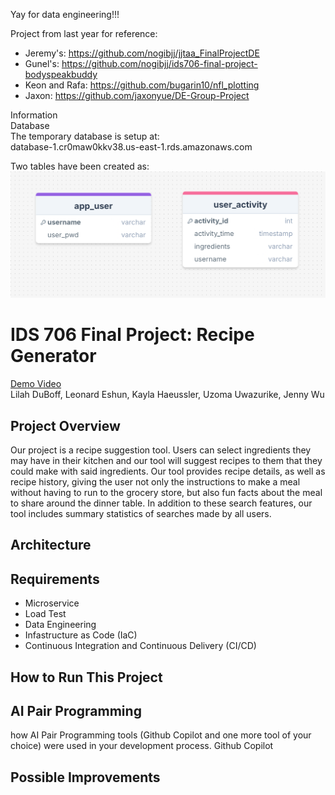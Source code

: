 Yay for data engineering!!!  

Project from last year for reference:
- Jeremy's: https://github.com/nogibjj/jjtaa_FinalProjectDE  
- Gunel's: https://github.com/nogibjj/ids706-final-project-bodyspeakbuddy  
- Keon and Rafa: https://github.com/bugarin10/nfl_plotting
- Jaxon: https://github.com/jaxonyue/DE-Group-Project

Information   
Database   
The temporary database is setup at:    
database-1.cr0maw0kkv38.us-east-1.rds.amazonaws.com     

Two tables have been created as:    
![Database](images/database_structure.png)

# IDS 706 Final Project: Recipe Generator
[Demo Video](https://www.youtube.com/)  
Lilah DuBoff, Leonard Eshun, Kayla Haeussler, Uzoma Uwazurike, Jenny Wu

## Project Overview
Our project is a recipe suggestion tool. Users can select ingredients they may have in their kitchen and our tool will suggest recipes to them that they could make with said ingredients. Our tool provides recipe details, as well as recipe history, giving the user not only the instructions to make a meal without having to run to the grocery store, but also fun facts about the meal to share around the dinner table. In addition to these search features, our tool includes summary statistics of searches made by all users. 

## Architecture

## Requirements
- Microservice
- Load Test
- Data Engineering
- Infastructure as Code (IaC)
- Continuous Integration and Continuous Delivery (CI/CD)

## How to Run This Project

## AI Pair Programming
how AI Pair Programming tools (Github Copilot and one more tool of your choice) were used in your development process.
Github Copilot

## Possible Improvements

